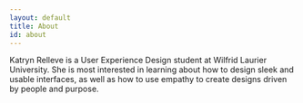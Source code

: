 ```yaml
---
layout: default
title: About
id: about
---
```


Katryn Relleve is a User Experience Design student at Wilfrid Laurier University. She is most interested in learning about how to design sleek and usable interfaces, as well as how to use empathy to create designs driven by people and purpose.

